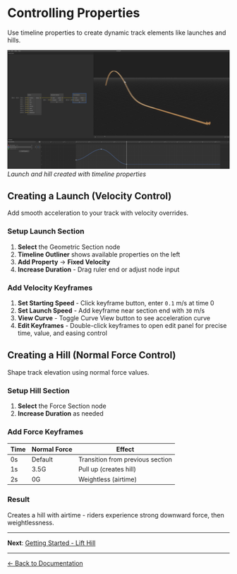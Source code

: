 # Controlling Properties

Use timeline properties to create dynamic track elements like launches and hills.

![Launch and Hill](../images/controlling-properties.png)
_Launch and hill created with timeline properties_

## Creating a Launch (Velocity Control)

Add smooth acceleration to your track with velocity overrides.

### Setup Launch Section

1. **Select** the Geometric Section node
2. **Timeline Outliner** shows available properties on the left
3. **Add Property** → **Fixed Velocity**
4. **Increase Duration** - Drag ruler end or adjust node input

### Add Velocity Keyframes

1. **Set Starting Speed** - Click keyframe button, enter `0.1` m/s at time 0
2. **Set Launch Speed** - Add keyframe near section end with `30` m/s
3. **View Curve** - Toggle Curve View button to see acceleration curve
4. **Edit Keyframes** - Double-click keyframes to open edit panel for precise time, value, and easing control

## Creating a Hill (Normal Force Control)

Shape track elevation using normal force values.

### Setup Hill Section

1. **Select** the Force Section node
2. **Increase Duration** as needed

### Add Force Keyframes

| Time | Normal Force | Effect                           |
| ---- | ------------ | -------------------------------- |
| 0s   | Default      | Transition from previous section |
| 1s   | 3.5G         | Pull up (creates hill)           |
| 2s   | 0G           | Weightless (airtime)             |

### Result

Creates a hill with airtime - riders experience strong downward force, then weightlessness.

---

**Next**: [Getting Started - Lift Hill](lift-hill.md)

---

[← Back to Documentation](../)
